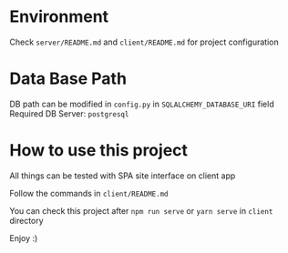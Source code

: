 # Environment

Check ```server/README.md``` and ```client/README.md``` for project configuration

# Data Base Path 
DB path can be modified in ```config.py``` in ```SQLALCHEMY_DATABASE_URI``` field\
Required DB Server: ```postgresql```

# How to use this project
All things can be tested with SPA site interface on client app

Follow the commands in ```client/README.md```

You can check this project after ```npm run serve``` or ```yarn serve``` in ```client``` directory

Enjoy :)